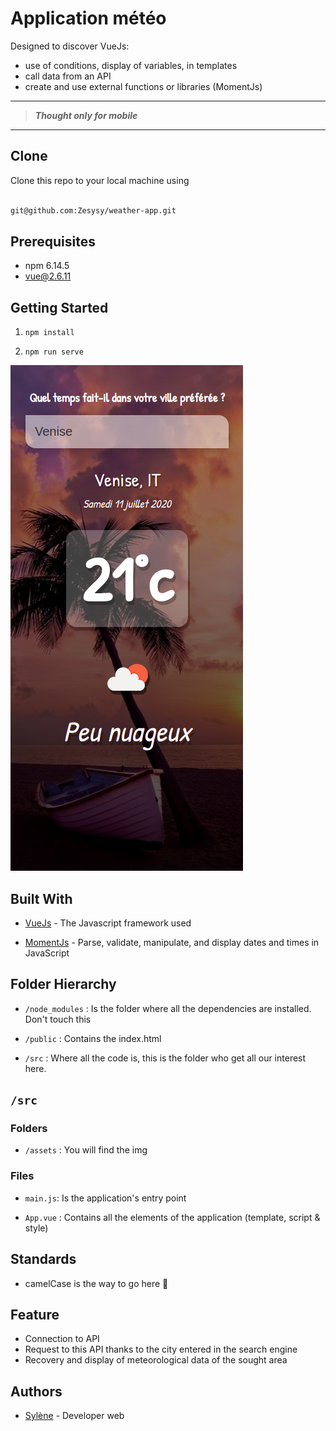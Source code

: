 
# Application météo

Designed to discover VueJs:
  - use of conditions, display of variables, in templates
  - call data from an API
  - create and use external functions or libraries (MomentJs)
  
  ***

> ***Thought only for mobile***

***

## Clone

Clone this repo to your local machine using

```bash

git@github.com:Zesysy/weather-app.git

```

## Prerequisites

 
- npm 6.14.5
- vue@2.6.11 

## Getting Started

1.  `npm install`

2.  `npm run serve`

![Application view](/src/assets/appView.png)


## Built With

  

-  [VueJs](https://vuejs.org/) - The Javascript framework used

-  [MomentJs](https://momentjs.com/docs/) - Parse, validate, manipulate, and display dates and times in JavaScript

## Folder Hierarchy

  

-  `/node_modules` : Is the folder where all the dependencies are installed. Don't touch this

-  `/public` : Contains the index.html

-  `/src` : Where all the code is, this is the folder who get all our interest here.


## `/src`

### Folders

-  `/assets` : You will find the img

### Files

-  `main.js`: Is the application's entry point

-  `App.vue` : Contains all the elements of the application (template, script & style)
  

## Standards

- camelCase is the way to go here 🐫

  
## Feature

  
- Connection to API
- Request to this API thanks to the city entered in the search engine
- Recovery and display of meteorological data of the sought area

## Authors

-  [Sylène](https://github.com/Zesysy) - Developer web